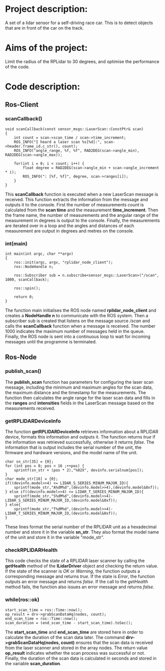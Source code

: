 # Project description:  
A set of a lidar sensor for a self-driving race car. 
This is to detect objects that are in front of the car on the track. 




# Aims of the project: 
Limit the radius of the RPLidar to 30 degrees, 
and optimise the performance of the code.




# Code description:



## Ros-Client 


### scanCallback()

```
void scanCallback(const sensor_msgs::LaserScan::ConstPtr& scan)
{
    int count = scan->scan_time / scan->time_increment;
    ROS_INFO("I heard a laser scan %s[%d]:", scan->header.frame_id.c_str(), count);
    ROS_INFO("angle_range, %f, %f", RAD2DEG(scan->angle_min), RAD2DEG(scan->angle_max));
  
    for(int i = 0; i < count; i++) {
        float degree = RAD2DEG(scan->angle_min + scan->angle_increment * i);
        ROS_INFO(": [%f, %f]", degree, scan->ranges[i]);
    }
}
```
This **scanCallback** function is executed when a new LaserScan message is received. This function extracts 
the information from the message and outputs it to the console. First the number of measurements *count* is 
calculated from the **scan time** and the measurement **time_increment**. Then the frame name, the number of 
measurements and the angular range of the measurement in degrees is output to the console. Finally, the 
measurements are iterated over in a loop and the angles and distances of each measurement are output in 
degrees and metres on the console.



### int(main)

```
int main(int argc, char **argv)
{
    ros::init(argc, argv, "rplidar_node_client");
    ros::NodeHandle n;

    ros::Subscriber sub = n.subscribe<sensor_msgs::LaserScan>("/scan", 1000, scanCallback);

    ros::spin();

    return 0;
}
```

The function main initialises the ROS node named **rplidar_node_client** and creates a **NodeHandle n** to communicate 
with the ROS system. Then a subscriber sub is created that listens on the message source */scan* and calls the **scanCallback** 
function when a message is received. The number 1000 indicates the maximum number of messages held in the queue. Finally, 
the ROS node is sent into a continuous loop to wait for incoming messages until the programme is terminated.



## Ros-Node 

### publish_scan()

The **publish_scan** function has parameters for configuring the laser scan message, including the minimum and maximum 
angles for the scan data, the maximum distance and the timestamp for the measurements. The function then calculates the 
angle range for the laser scan data and fills in the **ranges** and **intensities** fields in the LaserScan message based on
the measurements received.


### getRPLIDARDeviceInfo

The function **getRPLIDARDeviceInfo** retrieves information about a RPLIDAR device, formats this information and outputs it.
The function returns *true* if the information was retrieved successfully, otherwise it returns *false*. The information that is 
output includes the serial number of the unit, the firmware and hardware versions, and the model name of the unit.

```
char sn_str[35] = {0}; 
for (int pos = 0; pos < 16 ;++pos) {
    sprintf(sn_str + (pos * 2),"%02X", devinfo.serialnum[pos]);
}
char mode_str[16] = {0};
if((devinfo.model>>4) <= LIDAR_S_SERIES_MINUM_MAJOR_ID){
    sprintf(mode_str,"A%dM%d",(devinfo.model>>4),(devinfo.model&0xf));
} else if((devinfo.model>>4) <= LIDAR_T_SERIES_MINUM_MAJOR_ID){
    sprintf(mode_str,"S%dM%d",(devinfo.model>>4)-LIDAR_S_SERIES_MINUM_MAJOR_ID,(devinfo.model&0xf));
} else{
    sprintf(mode_str,"T%dM%d",(devinfo.model>>4)-LIDAR_T_SERIES_MINUM_MAJOR_ID,(devinfo.model&0xf));
}
```

These lines format the serial number of the RPLIDAR unit as a hexadecimal number and store it in the variable **sn_str**. 
They also format the model name of the unit and store it in the variable "mode_str".



### checkRPLIDARHealth

This code checks the state of a RPLIDAR laser scanner by calling the **getHealth** method of the **ILidarDriver** object 
and checking the return value. If the state of the scanner is *OK* or *Warning*, the function outputs a corresponding 
message and returns *true*. If the state is *Error*, the function outputs an error message and returns *false*. If the 
call to the *getHealth* method fails, the function also issues an error message and returns *false*.




### while(ros::ok) 

```
start_scan_time = ros::Time::now();
op_result = drv->grabScanDataHq(nodes, count);
end_scan_time = ros::Time::now();
scan_duration = (end_scan_time - start_scan_time).toSec();
```

The **start_scan_time** and **end_scan_time** are stored here in order to calculate the duration of the scan data later. 
The command **drv->grabScanDataHq(nodes, count)** ensures that the scan data is received from the laser scanner and 
stored in the array nodes. The return value **op_result** indicates whether the scan process was successful or not. 
Finally, the duration of the scan data is calculated in seconds and stored in the variable **scan_duration**.

